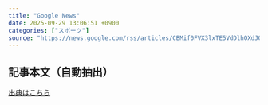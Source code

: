 ```yaml
---
title: "Google News"
date: 2025-09-29 13:06:51 +0900
categories: ["スポーツ"]
source: "https://news.google.com/rss/articles/CBMif0FVX3lxTE5VdDlhOXdJQlNMZGlsLVZHWDJNcEg4V3hkV0haMWF6SHJ2NFdaNUYyZl9GZXhRbHNhekdmcGFhLXlWZUVFLWJFdFZQWTlVQnBBLUFmMzVwcXU1aFp5ak54SjJURGJWUmZLYWticFZOdUlIV3JvZGhXTGd5Y0gyQk0?oc=5"
---
```


## 記事本文（自動抽出）
<body class="y0K44d EA71Tc" id="readabilityBody"></body>

[出典はこちら](https://news.google.com/rss/articles/CBMif0FVX3lxTE5VdDlhOXdJQlNMZGlsLVZHWDJNcEg4V3hkV0haMWF6SHJ2NFdaNUYyZl9GZXhRbHNhekdmcGFhLXlWZUVFLWJFdFZQWTlVQnBBLUFmMzVwcXU1aFp5ak54SjJURGJWUmZLYWticFZOdUlIV3JvZGhXTGd5Y0gyQk0?oc=5)
